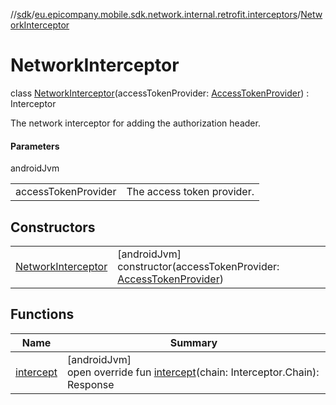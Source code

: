 //[sdk](../../../index.md)/[eu.epicompany.mobile.sdk.network.internal.retrofit.interceptors](../index.md)/[NetworkInterceptor](index.md)

# NetworkInterceptor

class [NetworkInterceptor](index.md)(accessTokenProvider: [AccessTokenProvider](../../eu.epicompany.mobile.sdk.network.authentication/-access-token-provider/index.md)) : Interceptor

The network interceptor for adding the authorization header.

#### Parameters

androidJvm

| | |
|---|---|
| accessTokenProvider | The access token provider. |

## Constructors

| | |
|---|---|
| [NetworkInterceptor](-network-interceptor.md) | [androidJvm]<br>constructor(accessTokenProvider: [AccessTokenProvider](../../eu.epicompany.mobile.sdk.network.authentication/-access-token-provider/index.md)) |

## Functions

| Name | Summary |
|---|---|
| [intercept](intercept.md) | [androidJvm]<br>open override fun [intercept](intercept.md)(chain: Interceptor.Chain): Response |
